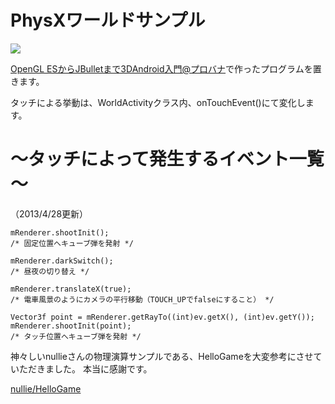 PhysXワールドサンプル
========

<img src="http://web-prog.com/wp-content/uploads/purobanaWorld2-450x318.png">

<a href="http://web-prog.com/">OpenGL ESからJBulletまで3DAndroid入門@プロバナ</a>で作ったプログラムを置きます。

タッチによる挙動は、WorldActivityクラス内、onTouchEvent()にて変化します。

～タッチによって発生するイベント一覧～
========
（2013/4/28更新）

    mRenderer.shootInit();
    /* 固定位置へキューブ弾を発射 */
    			
    mRenderer.darkSwitch();
    /* 昼夜の切り替え */
    			
    mRenderer.translateX(true);
    /* 電車風景のようにカメラの平行移動（TOUCH_UPでfalseにすること） */
    			
    Vector3f point = mRenderer.getRayTo((int)ev.getX(), (int)ev.getY());
    mRenderer.shootInit(point);
    /* タッチ位置へキューブ弾を発射 */
          

神々しいnullieさんの物理演算サンプルである、HelloGameを大変参考にさせていただきました。
本当に感謝です。

<a href="https://github.com/nullie/HelloGame">nullie/HelloGame</a>
